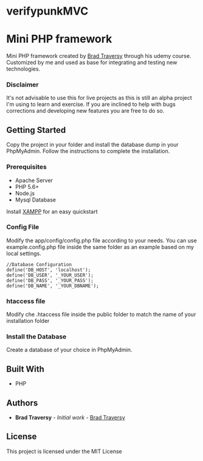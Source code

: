 # verifypunkMVC
# Mini PHP framework

Mini PHP framework created by [Brad Traversy](https://github.com/bradtraversy) through his udemy course. Customized by me and used as base for integrating and testing new technologies.

### Disclaimer

It's not advisable to use this for live projects as this is still an alpha project I'm using to learn and exercise.
If you are inclined to help with bugs corrections and developing new features you are free to do so.

## Getting Started

Copy the project in your folder and install the database dump in your PhpMyAdmin.
Follow the instructions to complete the installation.

### Prerequisites

* Apache Server
* PHP 5.6+
* Node.js
* Mysql Database


Install [XAMPP](https://www.apachefriends.org/it/index.html) for an easy quickstart


### Config File

Modify the app/config/config.php file according to your needs. You can use example.config.php file inside the same folder as an example based on my local settings.

```
//Database Configuration
define('DB_HOST', 'localhost');
define('DB_USER', '_YOUR_USER');
define('DB_PASS', '_YOUR_PASS');
define('DB_NAME', '_YOUR_DBNAME');
```


### htaccess file

Modify che .htaccess file inside the public folder to match the name of your installation folder

### Install the Database

Create a database of your choice in PhpMyAdmin.


## Built With

* PHP


## Authors

* **Brad Traversy** - *Initial work* - [Brad Traversy](https://github.com/bradtraversy)


## License

This project is licensed under the MIT License

